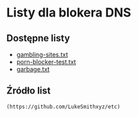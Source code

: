 # Listy dla blokera DNS

## Dostępne listy

* [gambling-sites.txt](https://github.com/mikejbc/test/blob/master/gambling-sites.txt)
* [porn-blocker-test.txt](https://github.com/mikejbc/test/blob/master/porn-blocker-test.txt)
* [garbage.txt](https://github.com/mikejbc/test/blob/master/garbage.txt)

## Źródło list

```{html}
(https://github.com/LukeSmithxyz/etc)
```
